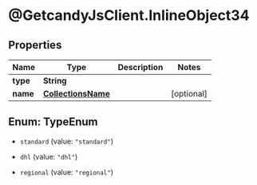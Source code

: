 # @GetcandyJsClient.InlineObject34

## Properties

Name | Type | Description | Notes
------------ | ------------- | ------------- | -------------
**type** | **String** |  | 
**name** | [**CollectionsName**](CollectionsName.md) |  | [optional] 



## Enum: TypeEnum


* `standard` (value: `"standard"`)

* `dhl` (value: `"dhl"`)

* `regional` (value: `"regional"`)




